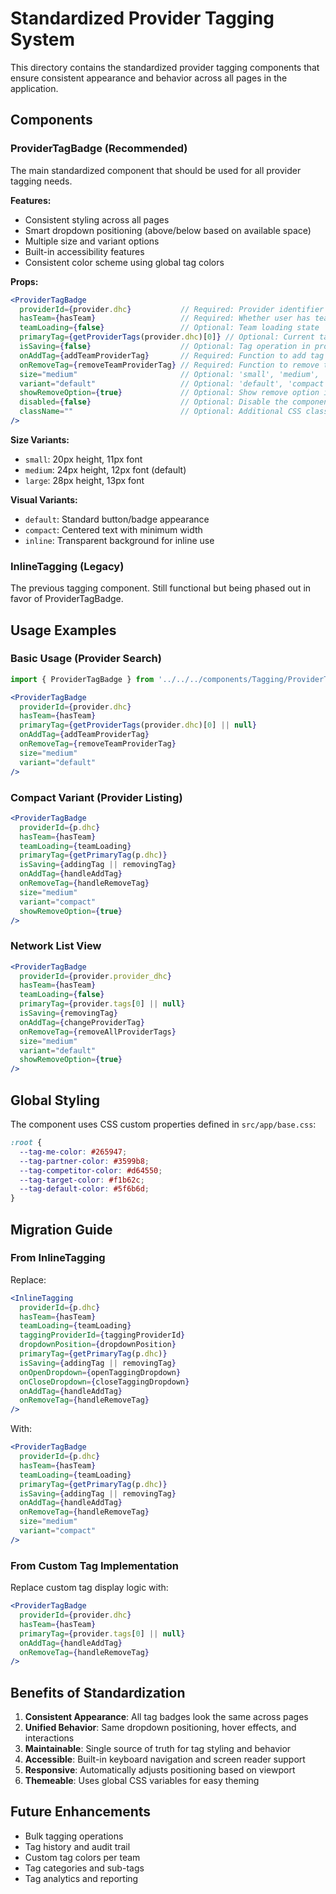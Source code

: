 # Standardized Provider Tagging System

This directory contains the standardized provider tagging components that ensure consistent appearance and behavior across all pages in the application.

## Components

### ProviderTagBadge (Recommended)

The main standardized component that should be used for all provider tagging needs.

**Features:**
- Consistent styling across all pages
- Smart dropdown positioning (above/below based on available space)
- Multiple size and variant options
- Built-in accessibility features
- Consistent color scheme using global tag colors

**Props:**
```jsx
<ProviderTagBadge
  providerId={provider.dhc}           // Required: Provider identifier
  hasTeam={hasTeam}                   // Required: Whether user has team access
  teamLoading={false}                 // Optional: Team loading state
  primaryTag={getProviderTags(provider.dhc)[0]} // Optional: Current tag
  isSaving={false}                    // Optional: Tag operation in progress
  onAddTag={addTeamProviderTag}       // Required: Function to add tag
  onRemoveTag={removeTeamProviderTag} // Required: Function to remove tag
  size="medium"                       // Optional: 'small', 'medium', 'large'
  variant="default"                   // Optional: 'default', 'compact', 'inline'
  showRemoveOption={true}             // Optional: Show remove option in dropdown
  disabled={false}                    // Optional: Disable the component
  className=""                        // Optional: Additional CSS classes
/>
```

**Size Variants:**
- `small`: 20px height, 11px font
- `medium`: 24px height, 12px font (default)
- `large`: 28px height, 13px font

**Visual Variants:**
- `default`: Standard button/badge appearance
- `compact`: Centered text with minimum width
- `inline`: Transparent background for inline use

### InlineTagging (Legacy)

The previous tagging component. Still functional but being phased out in favor of ProviderTagBadge.

## Usage Examples

### Basic Usage (Provider Search)
```jsx
import { ProviderTagBadge } from '../../../components/Tagging/ProviderTagBadge';

<ProviderTagBadge
  providerId={provider.dhc}
  hasTeam={hasTeam}
  primaryTag={getProviderTags(provider.dhc)[0] || null}
  onAddTag={addTeamProviderTag}
  onRemoveTag={removeTeamProviderTag}
  size="medium"
  variant="default"
/>
```

### Compact Variant (Provider Listing)
```jsx
<ProviderTagBadge
  providerId={p.dhc}
  hasTeam={hasTeam}
  teamLoading={teamLoading}
  primaryTag={getPrimaryTag(p.dhc)}
  isSaving={addingTag || removingTag}
  onAddTag={handleAddTag}
  onRemoveTag={handleRemoveTag}
  size="medium"
  variant="compact"
  showRemoveOption={true}
/>
```

### Network List View
```jsx
<ProviderTagBadge
  providerId={provider.provider_dhc}
  hasTeam={hasTeam}
  teamLoading={false}
  primaryTag={provider.tags[0] || null}
  isSaving={removingTag}
  onAddTag={changeProviderTag}
  onRemoveTag={removeAllProviderTags}
  size="medium"
  variant="default"
  showRemoveOption={true}
/>
```

## Global Styling

The component uses CSS custom properties defined in `src/app/base.css`:

```css
:root {
  --tag-me-color: #265947;
  --tag-partner-color: #3599b8;
  --tag-competitor-color: #d64550;
  --tag-target-color: #f1b62c;
  --tag-default-color: #5f6b6d;
}
```

## Migration Guide

### From InlineTagging
Replace:
```jsx
<InlineTagging
  providerId={p.dhc}
  hasTeam={hasTeam}
  teamLoading={teamLoading}
  taggingProviderId={taggingProviderId}
  dropdownPosition={dropdownPosition}
  primaryTag={getPrimaryTag(p.dhc)}
  isSaving={addingTag || removingTag}
  onOpenDropdown={openTaggingDropdown}
  onCloseDropdown={closeTaggingDropdown}
  onAddTag={handleAddTag}
  onRemoveTag={handleRemoveTag}
/>
```

With:
```jsx
<ProviderTagBadge
  providerId={p.dhc}
  hasTeam={hasTeam}
  teamLoading={teamLoading}
  primaryTag={getPrimaryTag(p.dhc)}
  isSaving={addingTag || removingTag}
  onAddTag={handleAddTag}
  onRemoveTag={handleRemoveTag}
  size="medium"
  variant="compact"
/>
```

### From Custom Tag Implementation
Replace custom tag display logic with:
```jsx
<ProviderTagBadge
  providerId={provider.dhc}
  hasTeam={hasTeam}
  primaryTag={provider.tags[0] || null}
  onAddTag={handleAddTag}
  onRemoveTag={handleRemoveTag}
/>
```

## Benefits of Standardization

1. **Consistent Appearance**: All tag badges look the same across pages
2. **Unified Behavior**: Same dropdown positioning, hover effects, and interactions
3. **Maintainable**: Single source of truth for tag styling and behavior
4. **Accessible**: Built-in keyboard navigation and screen reader support
5. **Responsive**: Automatically adjusts positioning based on viewport
6. **Themeable**: Uses global CSS variables for easy theming

## Future Enhancements

- Bulk tagging operations
- Tag history and audit trail
- Custom tag colors per team
- Tag categories and sub-tags
- Tag analytics and reporting
